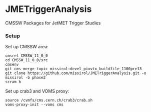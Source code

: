 JMETriggerAnalysis
==================

CMSSW Packages for JetMET Trigger Studies

### Setup

Set up CMSSW area:

```shell
cmsrel CMSSW_11_0_0
cd CMSSW_11_0_0/src
cmsenv
git cms-merge-topic missirol:devel_pixvtx_buildfile_1100pre13
git clone https://github.com/missirol/JMETriggerAnalysis.git -o missirol -b phase2
scram b
```

Set up crab3 and VOMS proxy:

```shell
source /cvmfs/cms.cern.ch/crab3/crab.sh
voms-proxy-init --voms cms
```
